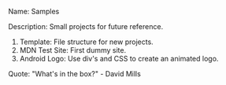 Name: Samples

Description: Small projects for future reference.

1. Template: File structure for new projects.
2. MDN Test Site: First dummy site.
3. Android Logo: Use div's and CSS to create an animated logo.

Quote: "What's in the box?" - David Mills